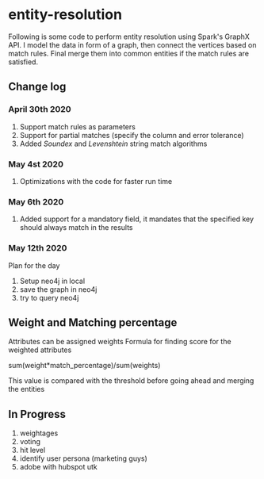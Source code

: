 # entity-resolution
Following is some code to perform entity resolution using Spark's GraphX API. 
I model the data in form of a graph, then connect the vertices based on match rules. 
Final merge them into common entities if the match rules are satisfied.

## Change log

### April 30th 2020
1. Support match rules as parameters
2. Support for partial matches (specify the column and error tolerance)
3. Added _Soundex_ and _Levenshtein_ string match algorithms

### May 4st 2020
1. Optimizations with the code for faster run time

### May 6th 2020
1. Added support for a mandatory field, it mandates that the specified
key should always match in the results

### May 12th 2020
Plan for the day
1. Setup neo4j in local
2. save the graph in neo4j
3. try to query neo4j

## Weight and Matching percentage
Attributes can be assigned weights
Formula for finding score for the weighted attributes

sum(weight*match_percentage)/sum(weights)

This value is compared with the threshold before going ahead and merging the entities


## In Progress
1. weightages
2. voting
3. hit level
4. identify user persona (marketing guys)
5. adobe with hubspot utk










